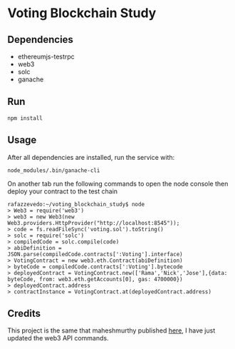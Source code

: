 # Voting Blockchain Study

## Dependencies

* ethereumjs-testrpc 
* web3
* solc
* ganache


## Run

````
npm install 
````

## Usage

After all dependencies are installed, run the service with:

````
node_modules/.bin/ganache-cli
````


On another tab run the following commands to open the node console then deploy your contract to the test chain

````
rafazzevedo:~/voting_blockchain_study$ node
> Web3 = require('web3')
> web3 = new Web3(new Web3.providers.HttpProvider("http://localhost:8545"));
> code = fs.readFileSync('voting.sol').toString()
> solc = require('solc')
> compiledCode = solc.compile(code)
> abiDefinition = JSON.parse(compiledCode.contracts[':Voting'].interface)
> VotingContract = new web3.eth.Contract(abiDefinition)
> byteCode = compiledCode.contracts[':Voting'].bytecode
> deployedContract = VotingContract.new(['Rama','Nick','Jose'],{data: byteCode, from: web3.eth.getAccounts[0], gas: 4700000})
> deployedContract.address
> contractInstance = VotingContract.at(deployedContract.address)
````


## Credits
This project is the same that maheshmurthy published [here](https://medium.com/@mvmurthy/full-stack-hello-world-voting-ethereum-dapp-tutorial-part-1-40d2d0d807c2), I have just updated the web3 API commands.

